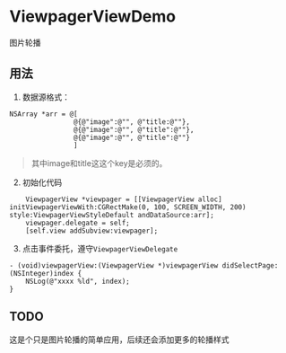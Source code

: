 # ViewpagerViewDemo
图片轮播

## 用法
1. 数据源格式：
```
NSArray *arr = @[
				@{@"image":@"", @"title:@""}, 
				@{@"image":@"", @"title":@""}, 
				@{@"image":@"", @"title":@""}
				]
```

> 其中image和title这这个key是必须的。

2. 初始化代码
```
    ViewpagerView *viewpager = [[ViewpagerView alloc] initViewpagerViewWith:CGRectMake(0, 100, SCREEN_WIDTH, 200) style:ViewpagerViewStyleDefault andDataSource:arr];
    viewpager.delegate = self;
    [self.view addSubview:viewpager];
```
3. 点击事件委托，遵守`ViewpagerViewDelegate`
```
- (void)viewpagerView:(ViewpagerView *)viewpagerView didSelectPage:(NSInteger)index {
    NSLog(@"xxxx %ld", index);
}
```

## TODO
这是个只是图片轮播的简单应用，后续还会添加更多的轮播样式

